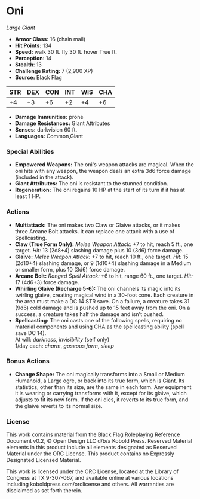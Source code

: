 # Oni

*Large* *Giant*

- **Armor Class:** 16 (chain mail)
- **Hit Points:** 134 
- **Speed:** walk 30 ft. fly 30 ft. hover True ft.
- **Perception**: 14
- **Stealth**: 13
- **Challenge Rating:** 7 (2,900 XP)
- **Source:** Black Flag

| STR | DEX | CON | INT | WIS | CHA |
| --- | --- | --- | --- | --- | --- |
| +4 | +3 | +6 | +2 | +4 | +6 |

- **Damage Immunities:** prone
- **Damage Resistances:** Giant Attributes
- **Senses:** darkvision 60 ft.
- **Languages:** Common,Giant

### Special Abilities

- **Empowered Weapons:** The oni's weapon attacks are magical. When the oni hits with any weapon, the weapon deals an extra 3d6 force damage (included in the attack).
- **Giant Attributes:** The oni is resistant to the stunned condition.
- **Regeneration:** The oni regains 10 HP at the start of its turn if it has at least 1 HP.

### Actions

- **Multiattack:** The oni makes two Claw or Glaive attacks, or it makes three Arcane Bolt attacks. It can replace one attack with a use of Spellcasting.
- **Claw (True Form Only):** _Melee Weapon Attack:_ +7 to hit, reach 5 ft., one target. _Hit:_ 13 (2d8+4) slashing damage plus 10 (3d6) force damage.
- **Glaive:** _Melee Weapon Attack:_ +7 to hit, reach 10 ft., one target. _Hit:_ 15 (2d10+4) slashing damage, or 9 (1d10+4) slashing damage in a Medium or smaller form, plus 10 (3d6) force damage.
- **Arcane Bolt:** _Ranged Spell Attack:_ +6 to hit, range 60 ft., one target. _Hit:_ 17 (4d6+3) force damage.
- **Whirling Glaive (Recharge 5-6):** The oni channels its magic into its twirling glaive, creating magical wind in a 30-foot cone. Each creature in the area must make a DC 14 STR save. On a failure, a creature takes 31 (9d6) cold damage and is pushed up to 15 feet away from the oni. On a success, a creature takes half the damage and isn't pushed.
- **Spellcasting:** The oni casts one of the following spells, requiring no material components and using CHA as the spellcasting ability (spell save DC 14).<br>At will: _darkness_, _invisibility_ (self only)<br>1/day each: _charm_, _gaseous form_, _sleep_

### Bonus Actions

- **Change Shape:** The oni magically transforms into a Small or Medium Humanoid, a Large ogre, or back into its true form, which is Giant. Its statistics, other than its size, are the same in each form. Any equipment it is wearing or carrying transforms with it, except for its glaive, which adjusts to fit its new form. If the oni dies, it reverts to its true form, and the glaive reverts to its normal size.


### License

This work contains material from the Black Flag Roleplaying Reference Document v0.2, © Open Design LLC d/b/a Kobold Press. Reserved Material elements in this product include all elements designated as Reserved Material under the ORC License. This product contains no Expressly Designated Licensed Material.

This work is licensed under the ORC License, located at the Library of Congress at TX 9-307-067, and available online at various locations including koboldpress.com/orclicense and others. All warranties are disclaimed as set forth therein.
